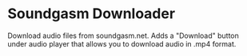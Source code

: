# Soundgasm Downloader

Download audio files from soundgasm.net. Adds a "Download" button under audio player that allows you to download audio in .mp4 format.
